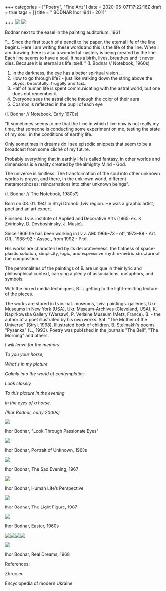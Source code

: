+++
categories = ["Poetry", "Fine Arts"]
date = 2020-05-07T17:22:16Z
draft = true
tags = []
title = " BODNAR Ihor 1941 - 2011"

+++
![](https://res.cloudinary.com/dfmbidsgr/image/upload/v1590720725/images/igor-bodnar-realni-mriyi-1968-r.jpg)
![](https://res.cloudinary.com/dfmbidsgr/image/upload/v1590720725/images/i-bodnar-za-molbertom-v-auditoriyi-zhivopisu-1961r.jpg)

Bodnar next to the easel in the painting auditorium, 1961

"... Since the first touch of a pencil to the paper, the eternal life of the line begins. Here I am writing these words and this is the life of the line. When I am drawing there is also a wonderful mystery is being created by the line. Each line seems to have a soul, it has a birth, lives, breathes and it never dies. Because it is eternal as life itself. ” (I. Bodnar // Notebook, 1960s)

1. In the darkness, the eye has a better spiritual vision ..
2. How to go through life? - just like walking down the string above the abyss: beautifully, frugally and fast..
3. Half of human life is spent communicating with the astral world, but one does not remember it
4. Everyone sees the astral cliche through the color of their aura
5. Cosmos is reflected in the pupil of each eye

(I. Bodnar // Notebook. Early 1970s)

“It sometimes seems to me that the time in which I live now is not really my time, that someone is conducting some experiment on me, testing the state of my soul, in the conditions of earthly life.

Only sometimes in dreams do I see episodic snippets that seem to be a broadcast from some cliché of my future.

Probably everything that in earthly life is called fantasy, in other worlds and dimensions is a reality created by the almighty Mind - God.

The universe is limitless. The transformation of the soul into other unknown worlds is prayer, and there, in the unknown world, different metamorphoses: reincarnations into other unknown beings”.

(I. Bodnar // The Notebook, 1980s?)

Born on 08. 01. 1941 in Stryi Drohob ,Lviv region. He was a graphic artist, poet and an art expert.

Finished. Lviv. institute of Applied and Decorative Arts (1965; ex. K. Zvirinsky, D. Dovboshinsky, J. Music).

Since 1966 he has been working in Lviv. AM: 1966–73 - off, 1973–88 - Art. Off., 1988–92 - Assoc., from 1992 - Prof.

His works are characterized by its decorativeness, the flatness of space-plastic solution, simplicity, logic, and expressive rhythm-metric structure of the composition.

The personalities of the paintings of B. are unique in their lyric and philosophical context, carrying a plenty of associations, metaphors, and symbols.

With the mixed media techniques, B. is getting to the light-emitting texture of the pieces.

The works are stored in Lviv. nat. museums, Lviv. paintings. galleries, Ukr. Museums in New York (USA), Ukr. Museum-Archives (Cleveland, USA), K. Napirkowska Gallery (Warsaw), P. Verlaine Museum (Metz, France). B. - the author of a poet illustrated by his own works. Sat. "The Mother of the Universe" (Stryi, 1998). Illustrated book of children. B. Stelmakh's poems "Pysanka" (L., 1993). Poetry was published in the journals "The Bell", "The Morning" and others.

_I will leave for the memory_

_To you your horse,_

_What's in my picture_

_Calmly into the world of contemplation._

_Look closely_

_To this picture in the evening_

_In the eyes of a horse._

_(Ihor Bodnar, early 2000s)_

![](https://res.cloudinary.com/dfmbidsgr/image/upload/v1590720725/images/igor-bodnar-pogliad-kriz-pristrastni-ochi.jpg)

Ihor Bodnar, "Look Through Passionate Eyes"

![](https://res.cloudinary.com/dfmbidsgr/image/upload/v1590720725/images/knuga-21-2010-page-004-1.jpg)

Ihor Bodnar, Portrait of Unknown, 1960s

![](https://res.cloudinary.com/dfmbidsgr/image/upload/v1590720725/images/igor-bodnar-sumnii-vechir-1967-r.jpg)

Ihor Bodnar, The Sad Evening, 1967

![](https://res.cloudinary.com/dfmbidsgr/image/upload/v1590720725/images/10-perspektyva-lyudskogo-zhyttya.jpg)

Ihor Bodnar, Human Life’s Perspective

![](https://res.cloudinary.com/dfmbidsgr/image/upload/v1590720725/images/9-svitla-postat-1967.jpg)

Ihor Bodnar, The Light Figure, 1967

![](https://res.cloudinary.com/dfmbidsgr/image/upload/v1590720725/images/igor-bodnar-velikodnie-1960-ti-rr.jpg)

Ihor Bodnar, Easter, 1960s

![](https://res.cloudinary.com/dfmbidsgr/image/upload/v1590720725/images/ihor-bodnar-igor-bodnar-february-10-2018-edited-ekslibris-r-ivanichuka-1.jpg)![](https://res.cloudinary.com/dfmbidsgr/image/upload/v1590720725/images/27867602-2087271201559920-4174286592914131416-n.jpg)![](https://res.cloudinary.com/dfmbidsgr/image/upload/v1590720725/images/27657363-2087271048226602-3599545099068826975-n.jpg)![](https://res.cloudinary.com/dfmbidsgr/image/upload/v1590720725/images/ihor-bodnar-igor-bodnar-february-10-2018-edited-ekslibris-r-ivanichuka-1.jpg)

![](https://res.cloudinary.com/dfmbidsgr/image/upload/v1590720725/images/igor-bodnar-realni-mrii-1968-r.jpg)

Ihor Bodnar, Real Dreams, 1968

References:

Zbruc.eu

Encyclopedia of modern Ukraine